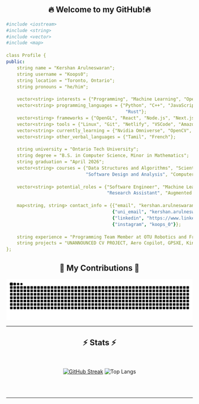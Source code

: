 <div align="center">
  <h2>🔥 Welcome to my GitHub!🔥 </h2>
</div>

```yaml
#include <iostream>
#include <string>
#include <vector>
#include <map>

class Profile {
public:
    string name = "Kershan Arulneswaran";
    string username = "Koops0";
    string location = "Toronto, Ontario";
    string pronouns = "he/him";

    vector<string> interests = {"Programming", "Machine Learning", "Open Source", "Computer Vision", "Robotics", "NLP"};
    vector<string> programming_languages = {"Python", "C++", "JavaScript", "Go", "TypeScript" "Java", "HTML", "CSS", "Ruby",
                                             "Rust"};
    vector<stirng> frameworks = {"OpenGL", "React", "Node.js", "Next.js", "Flask", "WordPress"};
    vector<string> tools = {"Linux", "Git", "Netlify", "VSCode", "Amazon Web Services", "SQL"};
    vector<string> currently_learning = {"Nvidia Omniverse", "OpenCV", "Tensorflow", "MongoDB", "Flutter"};
    vector<string> other_verbal_languages = {"Tamil", "French"};

    string university = "Ontario Tech University";
    string degree = "B.S. in Computer Science, Minor in Mathematics";
    string graduation = "April 2026";
    vector<string> courses = {"Data Structures and Algorithms", "Scientific Data Analysis", "Software Systems Dev. and Integ.",
                              "Software Design and Analysis", "Computer Graphics and Visualization"};

    vector<string> potential_roles = {"Software Engineer", "Machine Learning Engineer", "Computer Vision Engineer", 
                                      "Research Assistant", "Augmented Reality Developer", "Data Scientist"};

    map<string, string> contact_info = {{"email", "kershan.arulneswaran@gmail.com"},
                                        {"uni_email", "kershan.arulneswaran@ontariotechu.net"},
                                        {"linkedin", "https://www.linkedin.com/in/kersharul/"}, {"discord", "koops_0"},
                                        {"instagram", "koops_0"}};

    string experience = "Programming Team Member at OTU Robotics and Freelance Computer Science Mentor";
    string projects = "UNANNOUNCED CV PROJECT, Aero Copilot, GPSXE, King's Battle (will be posted later), Talkhub, Ri3D 2024";
};
```

<div align="center">
  <h2>🐍 My Contributions 🐍</h2>
  
  ![Snake animation](https://github.com/Koops0/koops0/blob/output/github-contribution-grid-snake.svg)
</div>

<hr/>

<h2 align="center">⚡ Stats ⚡</h2>
<br>
<div align=center>
  
  [![GitHub Streak](https://streak-stats.demolab.com?user=Koops0&theme=noctis-minimus&border_radius=8&date_format=%5BY.%5Dn.j&fire=EB0000)](https://git.io/streak-stats) 
  ![Top Langs](https://github-readme-stats.vercel.app/api/top-langs/?username=Koops0&theme=dark&layout=compact)
</div>

<br/><br/>

<hr/>

<br/>

<br/>
